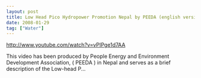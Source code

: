 ```yaml
---
layout: post
title: Low Head Pico Hydropower Promotion Nepal by PEEDA (english version)
date: 2008-01-29
tag: ["Water"]
---
```


http://www.youtube.com/watch?v=vPIPge1d7AA  

This video has been produced by People Energy and Environment Development Association, ( PEEDA ) in Nepal and serves as a brief description of the Low-head P...